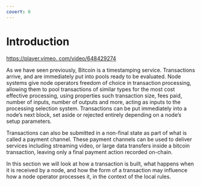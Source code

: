 ```yaml
---
coverY: 0
---
```


# Introduction

[https://player.vimeo. com/video/648429274](https://player.vimeo.com/video/648429274)

As we have seen previously, Bitcoin is a timestamping service. Transactions arrive, and are immediately put into pools ready to be evaluated. Node systems give node operators freedom of choice in transaction processing, allowing them to pool transactions of similar types for the most cost effective processing, using properties such transaction size, fees paid, number of inputs, number of outputs and more, acting as inputs to the processing selection system. Transactions can be put immediately into a node’s next block, set aside or rejected entirely depending on a node’s setup parameters.

Transactions can also be submitted in a non-final state as part of what is called a payment channel. These payment channels can be used to deliver services including streaming video, or large data transfers inside a bitcoin transaction, leaving only a final payment action recorded on-chain.

In this section we will look at how a transaction is built, what happens when it is received by a node, and how the form of a transaction may influence how a node operator processes it, in the context of the local rules.
